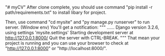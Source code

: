 "# myCV" 
After clone complete, you should use command "pip install -r path/requirements.txt" to install libary for project.

Then, use command "cd mysite" and "py manage.py runserver" to run server. (Window env)
You'll get a notification:
    """
    ......
    Django version 3.2.6, using settings 'mysite.settings'
    Starting development server at http://127.0.0.1:8000/
    Quit the server with CTRL-BREAK.
    """
That mean your project is running and you can use your browser to check at "http://127.0.0.1:8000" or "http://localhost:8000/".
